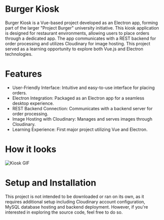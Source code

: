 # Burger Kiosk
Burger Kiosk is a Vue-based project developed as an Electron app, forming part of the larger "Project Burger" university initiative. This kiosk application is designed for restaurant environments, allowing users to place orders through a dedicated app. The app communicates with a REST backend for order processing and utilizes Cloudinary for image hosting. This project served as a learning opportunity to explore both Vue.js and Electron technologies.

# Features
- User-Friendly Interface: Intuitive and easy-to-use interface for placing orders.
- Electron Integration: Packaged as an Electron app for a seamless desktop experience.
- REST Backend Connection: Communicates with a backend server for order processing.
- Image Hosting with Cloudinary: Manages and serves images through Cloudinary.
- Learning Experience: First major project utilizing Vue and Electron.

# How it looks
![Kiosk GIF](https://github.com/bSienkiewicz/burger-kiosk/assets/50502786/06d8ddad-6ccd-479c-8c98-fae1705d9ab5)

# Setup and Installation
This project is not intended to be downloaded or ran on its own, as it requires additional setup including Cloudinary account configuration, MySQL database hosting and backend deployment. However, if you're interested in exploring the source code, feel free to do so.

